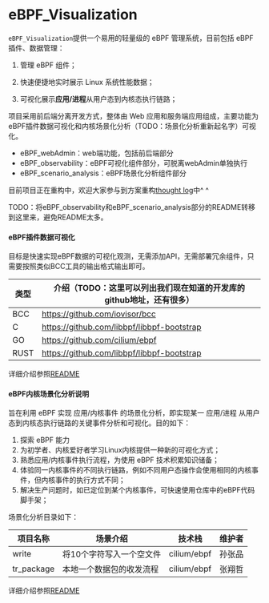 # eBPF_Visualization

`eBPF_Visualization`提供一个易用的轻量级的 eBPF 管理系统，目前包括 eBPF 插件、数据管理：

1. 管理 eBPF 组件；

2. 快速便捷地实时展示 Linux 系统性能数据；

3. 可视化展示**应用/进程**从用户态到内核态执行链路；

项目采用前后端分离开发方式，整体由 Web 应用和服务端应用组成，主要功能为eBPF插件数据可视化和内核场景化分析（TODO：场景化分析重新起名字）可视化。

- eBPF_webAdmin：web端功能，包括前后端部分
- eBPF_observability：eBPF可视化组件部分，可脱离webAdmin单独执行
- eBPF_scenario_analysis：eBPF场景化分析组件部分

目前项目正在重构中，欢迎大家参与到方案重构[thought log](./thought_log.md)中^ ^

TODO：将eBPF_observability和eBPF_scenario_analysis部分的README转移到这里来，避免README太多。

#### eBPF插件数据可视化

目标是快速实现eBPF数据的可视化观测，无需添加API，无需部署冗余组件，只需要按照类似BCC工具的输出格式输出即可。

| 类型 | 介绍（TODO：这里可以列出我们现在知道的开发库的github地址，还有很多） |
| ---- | ------------------------------------------------------------ |
| BCC  | https://github.com/iovisor/bcc                               |
| C    | https://github.com/libbpf/libbpf-bootstrap                   |
| GO   | https://github.com/cilium/ebpf                               |
| RUST | https://github.com/libbpf/libbpf-bootstrap                   |

详细介绍参照[README](./eBPF_observability/README.md)



#### eBPF内核场景化分析说明

旨在利用 eBPF 实现 应用/内核事件 的场景化分析，即实现某一 应用/进程 从用户态到内核态执行链路的关键事件分析和可视化。目的如下：

1. 探索 eBPF 能力
2. 为初学者、内核爱好者学习Linux内核提供一种新的可视化方式；
3. 熟悉应用/内核事件执行流程，为使用 eBPF 技术积累知识储备；
4. 体验同一内核事件的不同执行链路，例如不同用户态操作会使用相同的内核事件，但内核事件的执行方式不同；
5. 解决生产问题时，如已定位到某个内核事件，可快速使用仓库中的eBPF代码脚手架；

场景化分析目录如下：

| 项目名称   | 场景介绍                 | 技术栈      | 维护者 |
| ---------- | ------------------------ | ----------- | ------ |
| write      | 将10个字符写入一个空文件 | cilium/ebpf | 孙张品 |
| tr_package | 本地一个数据包的收发流程 | cilium/ebpf | 张翔哲 |

详细介绍参照[README](./eBPF_scenario_analysis/README.md)
